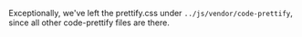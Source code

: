 Exceptionally, we've left the prettify.css under `../js/vendor/code-prettify`,
since all other code-prettify files are there.
